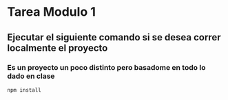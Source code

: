 # Tarea Modulo 1 

## Ejecutar el siguiente comando si se desea correr localmente el proyecto 
### Es un proyecto un poco distinto pero basadome en todo lo dado en clase
```
npm install 
``` 